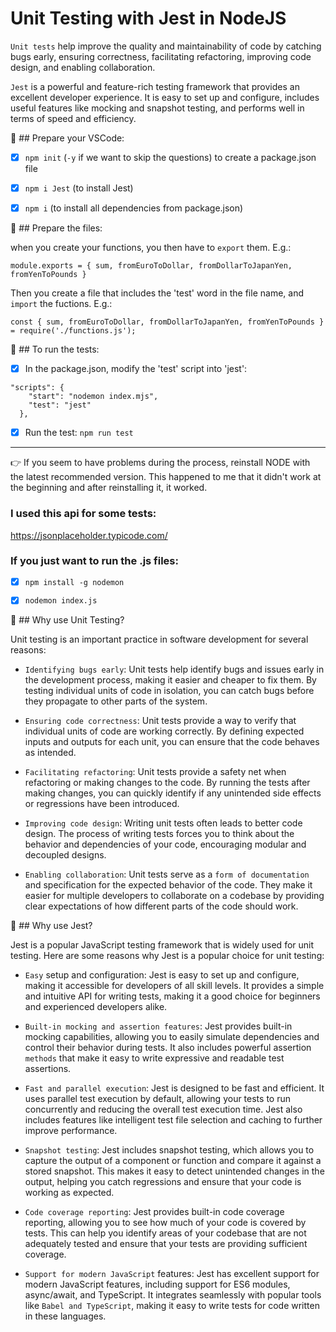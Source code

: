 # Unit Testing with Jest in NodeJS

`Unit tests` help improve the quality and maintainability of code by catching bugs early, ensuring correctness, facilitating refactoring, improving code design, and enabling collaboration.

`Jest` is a powerful and feature-rich testing framework that provides an excellent developer experience. It is easy to set up and configure, includes useful features like mocking and snapshot testing, and performs well in terms of speed and efficiency.

🔹 ## Prepare your VSCode:

- [x] `npm init` (`-y` if we want to skip the questions) to create a package.json file

- [x] `npm i Jest` (to install Jest)

- [x] `npm i` (to install all dependencies from package.json)

🔹 ## Prepare the files:

when you create your functions, you then have to `export` them. E.g.:

```
module.exports = { sum, fromEuroToDollar, fromDollarToJapanYen, fromYenToPounds }

```

Then you create a file that includes the 'test' word in the file name, and `import` the fuctions. E.g.:

```
const { sum, fromEuroToDollar, fromDollarToJapanYen, fromYenToPounds } = require('./functions.js');

```

🔹 ## To run the tests:

- [x] In the package.json, modify the 'test' script into 'jest':

```
"scripts": {
    "start": "nodemon index.mjs",
    "test": "jest"
  },
```

- [x] Run the test: `npm run test`

---

👉 If you seem to have problems during the process, reinstall NODE with the latest recommended version. This happened to me that it didn't work at the beginning and after reinstalling it, it worked.

### I used this api for some tests:

https://jsonplaceholder.typicode.com/

### If you just want to run the .js files:

- [x] `npm install -g nodemon`

- [x] `nodemon index.js`

🔹 ## Why use Unit Testing?

Unit testing is an important practice in software development for several reasons:

- `Identifying bugs early`: Unit tests help identify bugs and issues early in the development process, making it easier and cheaper to fix them. By testing individual units of code in isolation, you can catch bugs before they propagate to other parts of the system.

- `Ensuring code correctness`: Unit tests provide a way to verify that individual units of code are working correctly. By defining expected inputs and outputs for each unit, you can ensure that the code behaves as intended.

- `Facilitating refactoring`: Unit tests provide a safety net when refactoring or making changes to the code. By running the tests after making changes, you can quickly identify if any unintended side effects or regressions have been introduced.

- `Improving code design`: Writing unit tests often leads to better code design. The process of writing tests forces you to think about the behavior and dependencies of your code, encouraging modular and decoupled designs.

- `Enabling collaboration`: Unit tests serve as a `form of documentation` and specification for the expected behavior of the code. They make it easier for multiple developers to collaborate on a codebase by providing clear expectations of how different parts of the code should work.

🔹 ## Why use Jest?

Jest is a popular JavaScript testing framework that is widely used for unit testing. Here are some reasons why Jest is a popular choice for unit testing:

- `Easy` setup and configuration: Jest is easy to set up and configure, making it accessible for developers of all skill levels. It provides a simple and intuitive API for writing tests, making it a good choice for beginners and experienced developers alike.

- `Built-in mocking and assertion features`: Jest provides built-in mocking capabilities, allowing you to easily simulate dependencies and control their behavior during tests. It also includes powerful assertion `methods` that make it easy to write expressive and readable test assertions.

- `Fast and parallel execution`: Jest is designed to be fast and efficient. It uses parallel test execution by default, allowing your tests to run concurrently and reducing the overall test execution time. Jest also includes features like intelligent test file selection and caching to further improve performance.

- `Snapshot testing`: Jest includes snapshot testing, which allows you to capture the output of a component or function and compare it against a stored snapshot. This makes it easy to detect unintended changes in the output, helping you catch regressions and ensure that your code is working as expected.

- `Code coverage reporting`: Jest provides built-in code coverage reporting, allowing you to see how much of your code is covered by tests. This can help you identify areas of your codebase that are not adequately tested and ensure that your tests are providing sufficient coverage.

- `Support for modern JavaScript` features: Jest has excellent support for modern JavaScript features, including support for ES6 modules, async/await, and TypeScript. It integrates seamlessly with popular tools like `Babel and TypeScript`, making it easy to write tests for code written in these languages.

